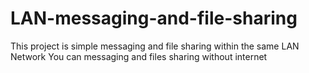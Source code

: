 # LAN-messaging-and-file-sharing
This project is simple messaging and file sharing within the same LAN Network
You can messaging and files sharing without internet

